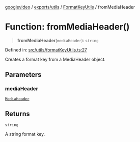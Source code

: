 [googlevideo](../../../../../README.md) / [exports/utils](../../../README.md) / [FormatKeyUtils](../README.md) / fromMediaHeader

# Function: fromMediaHeader()

> **fromMediaHeader**(`mediaHeader`): `string`

Defined in: [src/utils/formatKeyUtils.ts:27](https://github.com/LuanRT/googlevideo/blob/d9eb9db82e3516a9a277a77a3d25342e9c5bf127/src/utils/formatKeyUtils.ts#L27)

Creates a format key from a MediaHeader object.

## Parameters

### mediaHeader

[`MediaHeader`](../../../../protos/interfaces/MediaHeader.md)

## Returns

`string`

A string format key.
